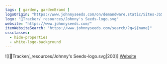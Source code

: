 ```yaml
---
tags: [ garden, gardenBrand ]
logoOrigin: "https://www.johnnyseeds.com/on/demandware.static/Sites-JSS-Site/-/default/dwc317567e/images/logo/JSS_Logo.svg"
logo: "🌱Tracker/_resources/Johnny's Seeds-logo.svg"
website: "https://www.johnnyseeds.com/"
itemWebsiteSearch: "https://www.johnnyseeds.com/search/?q=${name}"
cssclasses:
  - hide-properties
  - white-logo-background
---
```


![[🌱Tracker/_resources/Johnny's Seeds-logo.svg|200]]
[Website](https://www.johnnyseeds.com/)
